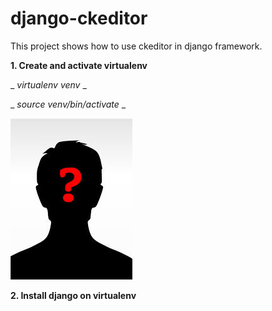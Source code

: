 # django-ckeditor
This project shows how to use ckeditor in django framework. 

**1. Create and activate virtualenv**

_ _virtualenv venv_ _

_ _source venv/bin/activate_ _

![alt text](https://github.com/Jhbioco/django-ckeditor/blob/master/myproject/media/uploads/2019/02/23/john_doe.jpeg)

**2. Install django on virtualenv**

